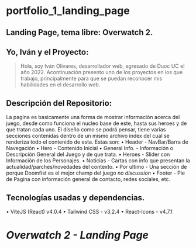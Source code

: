 # portfolio_1_landing_page

## Landing Page, tema libre: Overwatch 2.

## Yo, Iván y el Proyecto:
> Hola, soy Iván Olivares, desarrollador web, egresado de Duoc UC el año 2022.
> Acontinuación presento uno de los proyectos en los que trabajo, principalmente para que se puedan reconocer mis habilidades en el desarrollo web.

## Descripción del Repositorio: 
La pagina es basicamente una forma de mostrar información acerca del juego, desde como funciona el nucleo base de este, hasta sus heroes y de que tratan cada uno.
El diseño como se podrá pensar, tiene varias secciones contenidas dentro de un mismo archivo index del cual se renderiza todo el contenido de esta. 
Estas son:
• Header - NavBar/Barra de Navegación
• Hero - Contenido Inicial
• General Info. - Información o Descripción General del Juego y de que trata.
• Heroes - Slider con Información de los Personajes.
• Noticias - Cartas con info que presentan la actualidad/parches/novedades del contexto.
• Por ultimo - Una sección de porque Doomfist es el mejor champ del juego *no discussion*
• Footer - Pie de Pagina con información general de contacto, redes sociales, etc.

## Tecnologías usadas y dependencias. 
• ViteJS (React) v4.0.4
• Tailwind CSS - v3.2.4
• React-Icons - v4.7.1
 

# *Overwatch 2 - Landing Page*


